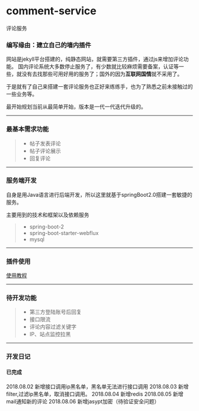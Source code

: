 # comment-service
评论服务
### 编写缘由：建立自己的墙内插件
网站是jekyll平台搭建的，纯静态网站，就需要第三方插件，通过js来增加评论功能。
国内评论系统大多数停止服务了，有少数就比较麻烦需要备案，认证等一些，就没有去找那些可用好用的服务了；国外的因为**互联网国情**就不采用了。

于是就有了自己来搭建一套评论服务也正好来练练手，也为了熟悉之前未接触过的一些业务等。

最开始规划当前从最简单开始，版本是一代一代迭代升级的。

---
### 最基本需求功能
> * 帖子发表评论
> * 帖子评论展示
> * 回复评论

---

### 服务端开发
自身是用Java语言进行后端开发，所以这里就基于springBoot2.0搭建一套敏捷的服务。

主要用到的技术和框架以及依赖服务
>* spring-boot-2
>* spring-boot-starter-webflux
>* mysql

---
### 插件使用
[使用教程][1]

---
### 待开发功能
> * 第三方登陆账号后回复
> * 接口限流
> * 评论内容过滤关键字
> * IP、站点监控拉黑


---
### 开发日记
#### 已完成
2018.08.02  新增接口调用ip黑名单，黑名单无法进行接口调用
2018.08.03  新增filter,过滤ip黑名单，取消接口调用。
2018.08.04  新增redis
2018.08.05  新增mail通知新的评论
2018.08.06  新增jasypt加密（待验证安全问题）
            

[1]: https://www.shanbing.top/2018/07/26/%E8%87%AA%E5%B7%B1%E5%8A%A8%E6%89%8B%E7%BC%96%E5%86%99jekyll%E8%AF%84%E8%AE%BA%E6%8F%92%E4%BB%B6.html#%E6%8F%92%E4%BB%B6%E4%BD%BF%E7%94%A8
